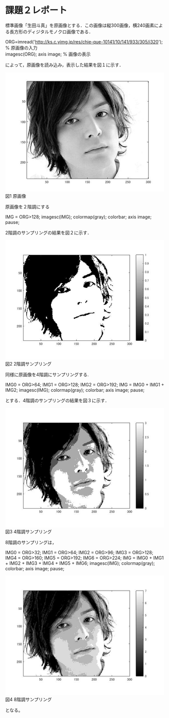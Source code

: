 # 課題２レポート

標準画像「生田斗真」を原画像とする．この画像は縦300画像，横240画素による長方形のディジタルモノクロ画像である．

ORG=imread('http://ks.c.yimg.jp/res/chie-que-10141/10/141/933/305/i320'); % 原画像の入力  
imagesc(ORG); axis image; % 画像の表示

によって，原画像を読み込み，表示した結果を図１に示す．

![原画像](kadai2image1.jpg )  
図1 原画像

原画像を２階調にする

IMG = ORG>128; 
 imagesc(IMG); colormap(gray); colorbar;  axis image; 
 pause; 

2階調のサンプリングの結果を図２に示す．

![原画像](kadai2image2.jpg )  
図2 2階調サンプリング

同様に原画像を4階調にサンプリングする.

 IMG0 = ORG>64; 
 IMG1 = ORG>128; 
 IMG2 = ORG>192; 
 IMG = IMG0 + IMG1 + IMG2; 
 imagesc(IMG); colormap(gray); colorbar;  axis image; 
  pause;

とする．4階調のサンプリングの結果を図３に示す．

![原画像](kadai2image3.jpg )  
図3 4階調サンプリング

8階調のサンプリングは，

 IMG0 = ORG>32;
 IMG1 = ORG>64;
 IMG2 = ORG>96;
 IMG3 = ORG>128;
 IMG4 = ORG>160;
 IMG5 = ORG>192;
 IMG6 = ORG>224;
 IMG = IMG0 + IMG1 + IMG2 + IMG3 + IMG4 + IMG5 + IMG6;
 imagesc(IMG); colormap(gray); colorbar; axis image;
  pause;
 
 ![原画像](kadai2image4.jpg )  
図4 8階調サンプリング
 
となる。
